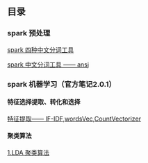 ## 目录
### spark 预处理

[spark 四种中文分词工具](https://github.com/yueyuanyang/spark/blob/master/ML/Pre/part1.md)

[spark 中文分词工具 —— ansj](https://github.com/yueyuanyang/spark/blob/master/ML/Pre/part2.md)

### spark 机器学习（官方笔记2.0.1）

#### 特征选择提取、转化和选择

[特征提取—— IF-IDF,wordsVec,CountVectorizer]()

#### 聚类算法
[1.LDA 聚类算法](https://github.com/yueyuanyang/spark_silent/blob/master/ML/mllib/part3.md)
